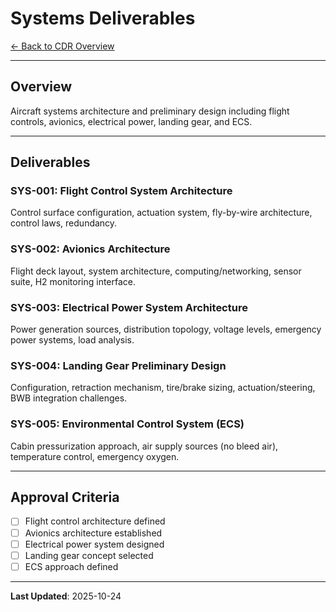 # Systems Deliverables

[← Back to CDR Overview](../README.md)

---

## Overview

Aircraft systems architecture and preliminary design including flight controls, avionics, electrical power, landing gear, and ECS.

---

## Deliverables

### SYS-001: Flight Control System Architecture
Control surface configuration, actuation system, fly-by-wire architecture, control laws, redundancy.

### SYS-002: Avionics Architecture
Flight deck layout, system architecture, computing/networking, sensor suite, H2 monitoring interface.

### SYS-003: Electrical Power System Architecture
Power generation sources, distribution topology, voltage levels, emergency power systems, load analysis.

### SYS-004: Landing Gear Preliminary Design
Configuration, retraction mechanism, tire/brake sizing, actuation/steering, BWB integration challenges.

### SYS-005: Environmental Control System (ECS)
Cabin pressurization approach, air supply sources (no bleed air), temperature control, emergency oxygen.

---

## Approval Criteria

- [ ] Flight control architecture defined
- [ ] Avionics architecture established
- [ ] Electrical power system designed
- [ ] Landing gear concept selected
- [ ] ECS approach defined

---

**Last Updated**: 2025-10-24
